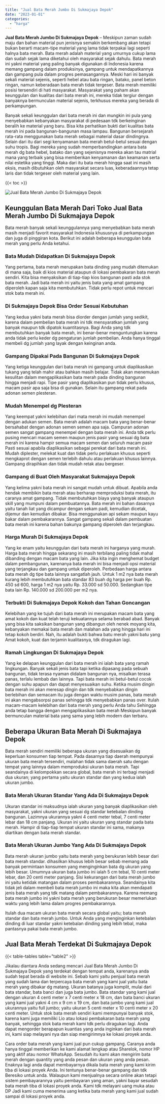 ```yaml
---
title: "Jual Bata Merah Jumbo Di Sukmajaya Depok"
date: "2023-01-01"
categories: 
  - "harga"
---
```


**Jual Bata Merah Jumbo Di Sukmajaya Depok** – Meskipun zaman sudah maju dan bahan material pun jenisnya semakin berkembang akan tetapi bukan berarti macam-tipe material yang lama tidak terpakai lagi seperti halnya bata merah. Bata merah adalah material yang umurnya cukup lama dan sudah sejak lama diketahui oleh masyarakat sejak dahulu. Bata merah ini yakni material yang paling banyak digunakan di Indonesia karena memang gampang dalam produksinya, gampang untuk mendapatkannya dan gampang pula dalam progres pemasangannya. Meski hari ini banyak sekali material sejenis, seperti hebel atau bata ringan, batako, panel beton ringan, namun keberadaan bata merah tidak tergeser. Bata merah memiliki posisi tersendiri di hati masyarakat. Masyarakat yang paham akan keunggulan dan kualitas dari bata merah ini, mereka tidak tergiur dengan banyaknya bermunculan material sejenis, terkhusus mereka yang berada di perkampungan.

Banyak sekali keunggulan dari bata merah ini dan mungkin ini pula yang menyebabkan kebanyakan masyarakat di pedesaan tdk berkeinginan beralih ke material yang baru. Bisa kita perhatikan bukti dari kualitas bata merah ini pada bangunan-bangunan masa lampau. Bangunan bersejarah rata-rata menggunakan bata merah sebagai material dasar dindingnya. Selain dari itu dari segi kenyamanan bata merah betul-betul sesuai dengan suhu tropis. Bagi mereka yang sudah memperbandingkan antara bata merah dg bata hebel, batako dan yang sejenisnya mereka akan tau matrial mana yang terbaik yang bisa memberikan kenyamanan dan keamanan serta nilai estetika yang tinggi. Maka dari itu bata merah hingga saat ini masih eksis, masih dibutuhkan oleh masyarakat secara luas, keberadaannya tetap laris dan tidak tergeser oleh material yang lain.

{{< toc >}}

![Jual Bata Merah Jumbo Di Sukmajaya Depok](/images/jual-bata-merah-36.png)

## Keunggulan Bata Merah Dari Toko Jual Bata Merah Jumbo Di Sukmajaya Depok

Bata merah banyak sekali keunggulannya yang menyebabkan bata merah masih menjadi favorit masyarakat Indonesia khususnya di perkampungan dan juga di pinggiran kota. Berikut ini adalah beberapa keunggulan bata merah yang perlu Anda ketahui.

### Bata Mudah Didapatkan Di Sukmajaya Depok

Yang pertama, bata merah merupakan bata dinding yang mudah ditemukan di mana saja, baik di kios material ataupun di lokasi pembakaran bata merah sendiri. Kita bisa menyaksikan di tiap-tiap kios bangunan pasti ada stok bata merah. Jadi bata merah ini yaitu jenis bata yang amat gampang diperoleh kapan saja kita membutuhkan. Tidak perlu repot untuk mencari stok bata merah ini.

### Di Sukmajaya Depok Bisa Order Sesuai Kebutuhan

Yang kedua yakni bata merah bisa diorder dengan jumlah yang sedikit, karena dalam pembelian bata merah ini tdk mensyaratkan jumlah yang banyak maupun tdk dipatok kuantitasnya. Bagi Anda yang tdk membutuhkan banyak bata merah, ini benar-benar menguntungkan karena anda tidak perlu keder dg pengaturan jumlah pembelian. Anda hanya tinggal membeli dg jumlah yang layak dengan keinginan anda.

### Gampang Dipakai Pada Bangunan Di Sukmajaya Depok

Yang ketiga keunggulan dari bata merah ini gampang untuk diaplikasikan tukang yang telah mahir atau bahkan masih belajar. Tidak akan menemukan kesulitan dalam mengaplikasikan bata merah pada dinding bangunan hingga menjadi rapi. Tipe pasir yang diaplikasikan pun tidak perlu khusus, macam pasir apa saja bisa di gunakan. Selain itu gampang rekat pada adonan semen plesteran.

### Mudah Menempel dg Plesteran

Yang keempat yakni kelebihan dari mata merah ini mudah menempel dengan adukan semen. Bata merah adalah macam bata yang benar-benar bersahabat dengan adonan semen semen apa saja. Campuran adonan semen sangat gampang menempel dengan bata merah ini. Anda tdk perlu pusing mencari macam semen maupun jenis pasir yang sesuai dg bata merah ini karena hampir semua macam semen dan seluruh macam pasir Pasti sesuai apabila diaplikasikan sebagai perekat dari bata merah ini. Mudah diplester, melekat kuat dan tidak perlu perlakuan khusus seperti mengkaprot dengan semen terlebih dahulu atau perlakuan khusus lainnya. Gampang dirapihkan dan tidak mudah retak atau bergeser.

### Gampang di Buat Oleh Masyarakat Sukmajaya Depok

Yang kelima yakni bata merah ini sangat mudah untuk dibuat. Apabila anda hendak membikin bata merah atau berharap memproduksi bata merah, itu caranya amat gampang. Tidak membutuhkan biaya yang banyak ataupun skill yang mumpuni dalam pembuatannya. Bata merah ini bahan dasarnya yaitu tanah liat yang dicampur dengan sekam padi, kemudian dicetak, dijemur dan kemudian dibakar. Bisa menggunakan api sekam maupun kayu bakar dalam pembakarannya. Sangat gampang sekali dalam pembuatan bata merah ini karena bahan bakunya gampang diperoleh dan terjangkau.

### Harga Murah Di Sukmajaya Depok

Yang ke enam yaitu keunggulan dari bata merah ini harganya yang murah. Harga bata merah hingga sekarang ini masih terbilang paling tidak mahal dibanding dengan macam bata yang lain. Jika kita ingin menghemat budget dalam pembangunan, karenanya bata merah ini bisa menjadi opsi material yang terjangkau dan gampang untuk diperoleh. Perbedaan harga antara bata merah dg tipe bata lainnya sangatlah jauh. Untuk 1 m2 nya bata merah kurang lebih membutuhkan bata standar 83 buah dg harga per buah Rp. 450 sd 600, harga 1 m2 nya yaitu Rp. 33.000 sd 50.000. Sedangkan tipe bata lain Rp. 140.000 sd 200.000 per m2 nya.

### Terbukti Di Sukmajaya Depok Kokoh dan Tahan Goncangan

Kelebihan yang ke tujuh dari bata merah ini merupakan macam bata yang amat kokoh dan kuat telah teruji kekuatannya selama berabad abad. Banyak yang bisa kita saksikan bangunan yang dibangun oleh nenek moyang kita, kebanyakan memakai bata merah dan malahan ada yang hingga hari ini tetap kokoh berdiri. Nah, itu adalah bukti bahwa batu merah yakni batu yang Amat kokoh, kuat dan terjamin kualitasnya, tdk diragukan lagi.

### Ramah Lingkungan Di Sukmajaya Depok

Yang ke delapan keunggulan dari bata merah ini ialah bata yang ramah lingkungan. Banyak sekali jenis bata tapi ketika dipasang pada sebuah bangunan, tidak terasa nyaman didalam bangunan nya, misalkan terasa panas, terlalu lembab dan lainnya. Tapi bata merah ini betul-betul cocok dengan suhu apapun dan dapat menyesuaikan suhu. Ketika musim dingin bata merah ini akan meresap dingin dan tdk menyebabkan dingin berlebihan dan semacam itu juga dengan waktu musim panas, bata merah ini akan mengabsorpsi panas sehingga tdk menyebabkan panas over. Itulah macam-macam kelebihan dari bata merah yang perlu Anda tahu Sehingga anda tetap bangga dengan mengaplikasikan bata merah Meskipun banyak bermunculan material bata yang sama yang lebih modern dan terbaru.

## Beberapa Ukuran Bata Merah Di Sukmajaya Depok

Bata merah sendiri memiliki beberapa ukuran yang disesuaikan dg keperluan konsumen tiap tempat. Pada dasarnya tiap daerah mempunyai ukuran bata merah tersendiri, malahan tidak sama daerah satu dengan tempat yang lainnya dalam memproduksi ukuran bata merah. Tapi seandainya di kelompokkan secara global, bata merah ini terbagi menjadi dua ukuran; yang pertama yaitu ukuran standar dan yang kedua ialah ukuran jumbo.

### Bata Merah Ukuran Standar Yang Ada Di Sukmajaya Depok

Ukuran standar ini maksudnya ialah ukuran yang banyak diaplikasikan oleh masyarakat, yakni ukuran yang sesuai dg standar ketebalan dinding bangunan. Lazimnya ukurannya yakni 4 centi meter tebal, 7 centi meter lebar dan 18 cm panjang. Ukuran ini yaitu ukuran yang standar pada bata merah. Hampir di tiap-tiap tempat ukuran standar ini sama, makanya diartikan dengan bata merah standar.

### Bata Merah Ukuran Jumbo Yang Ada Di Sukmajaya Depok

Bata merah ukuran jumbo yaitu bata merah yang berukuran lebih besar dari bata merah standar. dihasilkan khusus lebih besar sebab memang ada banyak permintaan konsumen yang menginginkan bata dg ukuran yang lebih besar. Umumnya ukuran bata jumbo ini ialah 5 cm tebal, 10 centi meter lebar, dan 20 centi meter panjang. Sisi kekurangan dari bata merah jumbo ini yaitu ketidak matangan dalam proses pembakarannya. Seandainya kita tidak jeli dalam membeli bata merah jumbo ini maka kita akan mendapati jenis bata merah yang tdk matang dalam pembakarannya. Karena memang bata merah jumbo ini yakni bata merah yang berukuran besar memerlukan waktu yang lebih lama dalam progres pembakarannya.

Itulah dua macam ukuran bata merah secara global yaitu; bata merah standar dan bata merah jumbo. Untuk Anda yang menginginkan ketebalan dinding di luar standar yakni ketebalan dinding yang lebih tebal, maka pantasnya pakai bata merah jumbo.

## Jual Bata Merah Terdekat Di Sukmajaya Depok

{{< table-tables table="table2" >}}

Jikalau diantara Anda sedang mencari Jual Bata Merah Jumbo Di Sukmajaya Depok yang terdekat dengan tempat anda, karenanya anda sudah tepat berada di website ini. Sebab kami yaitu penjual bata merah yang sudah lama dan terpercaya bata merah yang kami jual yaitu bata merah yang dibakar dg matang. Ukuran batanya juga komplit, mulai dari bata standar, bata banci dan juga bata jumbo. Bata standar yang kami jual dengan ukuran 4 centi meter x 7 centi meter x 18 cm, dan bata banci ukuran yang kami jual yakni 4 cm x 9 cm x 19 cm, dan bata jumbo yang kami jual ukurannya yaitu full jumbo; yaitu ukuran 5 centi meter x 10 centi meter x 20 centi meter. Untuk stok bata merah sendiri kami mempunyai banyak stok, karena kami juga memiliki Lio atau lokasi pembakaran bata merah yang banyak, sehingga stok bata merah kami tdk perlu diragukan lagi. Anda dapat mengorder berapapun kuantias yang anda inginkan dari bata merah ini, kami siap melayani nya dan siap mengirimnya ke lokasi proyek anda.

Cara order bata merah yang kami jual pun cukup gampang. Caranya anda hanya tinggal memberikan ke kami alamat lengkap atau Sharelok, nomor HP yang aktif atau nomor WhatsApp. Sesudah itu kami akan mengirim bata merah dengan quantity yang anda pesan dan ukuran yang anda pesan. Enaknya lagi anda dapat membayarnya dikala bata merah yang kami kirim tiba di lokasi proyek Anda. Ini tentunya benar-benar gampang dan tdk Beresiko untuk anda. Walaupun kami menjualnya secara online akan tetapi sistem pembayarannya yaitu pembayaran yang aman, yakni bayar sesudah bata merah tiba di lokasi proyek anda. Kami tdk melayani uang muka atau DP Jadi kami cuma menerima uang ketika bata merah yang kami jual sudah sampai di lokasi proyek anda.
